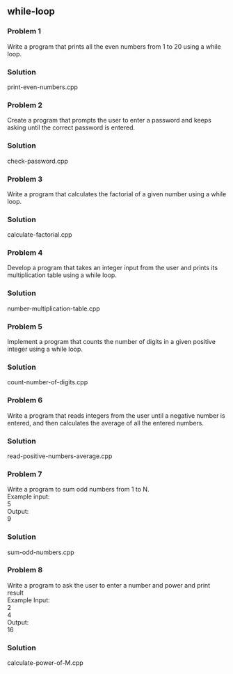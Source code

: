 ## while-loop

<h3>Problem 1</h3>
<p>
Write a program that prints all the even numbers from 1 to 20 using a while loop.
</p>
<h3>Solution</h3>
<p>print-even-numbers.cpp</p>

<h3>Problem 2</h3>
<p>
Create a program that prompts the user to enter a password and keeps asking until the correct password is entered.
</p>
<h3>Solution</h3>
<p>check-password.cpp</p>

<h3>Problem 3</h3>
<p>
Write a program that calculates the factorial of a given number using a while loop.
</p>
<h3>Solution</h3>
<p>calculate-factorial.cpp</p>

<h3>Problem 4</h3>
<p>
Develop a program that takes an integer input from the user and prints its multiplication table using a while loop.
</p>
<h3>Solution</h3>
<p>number-multiplication-table.cpp</p>

<h3>Problem 5</h3>
<p>
Implement a program that counts the number of digits in a given positive integer using a while loop.
</p>
<h3>Solution</h3>
<p>count-number-of-digits.cpp</p>

<h3>Problem 6</h3>
<p>
Write a program that reads integers from the user until a negative number is entered, and then calculates the average of all the entered numbers.
</p>
<h3>Solution</h3>
<p>read-positive-numbers-average.cpp</p>

<h3>Problem 7</h3>
<p>
Write a program to sum odd numbers from 1 to N.
<br>Example input:
<br>5
<br>Output:
<br>9
</p>
<h3>Solution</h3>
<p>sum-odd-numbers.cpp</p>

<h3>Problem 8</h3>
<p>
Write a program to ask the user to enter a number and power and print result
<br>Example Input:
<br>2
<br>4
<br>Output:
<br>16

</p>
<h3>Solution</h3>
<p>calculate-power-of-M.cpp</p>
